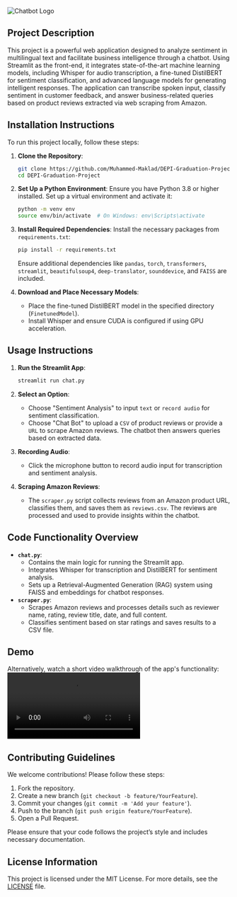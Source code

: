 ![Chatbot Logo](https://github.com/user-attachments/assets/ea8f09f9-7a93-4aab-b74b-61d846971cbe)

## Project Description
This project is a powerful web application designed to analyze sentiment in multilingual text and facilitate business intelligence through a chatbot. Using Streamlit as the front-end, it integrates state-of-the-art machine learning models, including Whisper for audio transcription, a fine-tuned DistilBERT for sentiment classification, and advanced language models for generating intelligent responses. The application can transcribe spoken input, classify sentiment in customer feedback, and answer business-related queries based on product reviews extracted via web scraping from Amazon.

## Installation Instructions
To run this project locally, follow these steps:

1. **Clone the Repository**:
   ```bash
   git clone https://github.com/Muhammed-Maklad/DEPI-Graduation-Project
   cd DEPI-Graduation-Project
   ```

2. **Set Up a Python Environment**:
   Ensure you have Python 3.8 or higher installed. Set up a virtual environment and activate it:
   ```bash
   python -m venv env
   source env/bin/activate  # On Windows: env\Scripts\activate
   ```

3. **Install Required Dependencies**:
   Install the necessary packages from `requirements.txt`:
   ```bash
   pip install -r requirements.txt
   ```

   Ensure additional dependencies like `pandas`, `torch`, `transformers`, `streamlit`, `beautifulsoup4`, `deep-translator`, `sounddevice`, and `FAISS` are included.

4. **Download and Place Necessary Models**:
   - Place the fine-tuned DistilBERT model in the specified directory (`FinetunedModel`).
   - Install Whisper and ensure CUDA is configured if using GPU acceleration.

## Usage Instructions
1. **Run the Streamlit App**:
   ```bash
   streamlit run chat.py
   ```

2. **Select an Option**:
   - Choose "Sentiment Analysis" to input `text` or `record audio` for sentiment classification.
   - Choose "Chat Bot" to upload a `CSV` of product reviews or provide a `URL` to scrape Amazon reviews. The chatbot then answers queries based on extracted data.

3. **Recording Audio**:
   - Click the microphone button to record audio input for transcription and sentiment analysis.

4. **Scraping Amazon Reviews**:
   - The `scraper.py` script collects reviews from an Amazon product URL, classifies them, and saves them as `reviews.csv`. The reviews are processed and used to provide insights within the chatbot.

## Code Functionality Overview
- **`chat.py`**:
   - Contains the main logic for running the Streamlit app.
   - Integrates Whisper for transcription and DistilBERT for sentiment analysis.
   - Sets up a Retrieval-Augmented Generation (RAG) system using FAISS and embeddings for chatbot responses.
- **`scraper.py`**:
   - Scrapes Amazon reviews and processes details such as reviewer name, rating, review title, date, and full content.
   - Classifies sentiment based on star ratings and saves results to a CSV file.
 
 ## Demo 
Alternatively, watch a short video walkthrough of the app's functionality:<video controls>
  <source src="https://github.com/user-attachments/assets/264e4a43-4d19-4de1-b379-a903ab7cc896" type="video/mp4">
  Your browser does not support the video tag.
</video>



## Contributing Guidelines
We welcome contributions! Please follow these steps:
1. Fork the repository.
2. Create a new branch (`git checkout -b feature/YourFeature`).
3. Commit your changes (`git commit -m 'Add your feature'`).
4. Push to the branch (`git push origin feature/YourFeature`).
5. Open a Pull Request.

Please ensure that your code follows the project’s style and includes necessary documentation.

## License Information
This project is licensed under the MIT License. For more details, see the [LICENSE](LICENSE) file.
